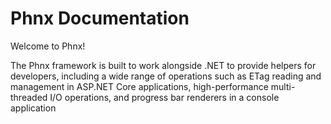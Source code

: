 ﻿# Phnx Documentation

Welcome to Phnx!

The Phnx framework is built to work alongside .NET to provide helpers for developers, including a wide range of operations such as ETag reading and management in ASP.NET Core applications, high-performance multi-threaded I/O operations, and progress bar renderers in a console application